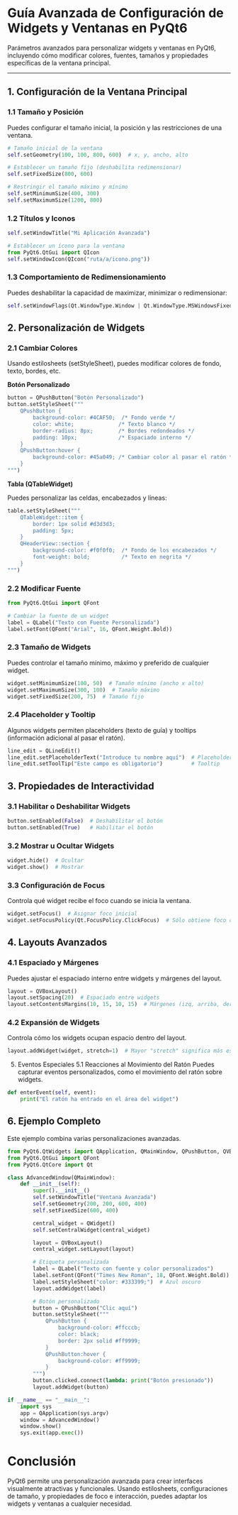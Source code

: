 # Guía Avanzada de Configuración de Widgets y Ventanas en PyQt6

Parámetros avanzados para personalizar widgets y ventanas en PyQt6, incluyendo cómo modificar colores, fuentes, tamaños y propiedades específicas de la ventana principal.

---

## **1. Configuración de la Ventana Principal**

### **1.1 Tamaño y Posición**
Puedes configurar el tamaño inicial, la posición y las restricciones de una ventana.

```python
# Tamaño inicial de la ventana
self.setGeometry(100, 100, 800, 600)  # x, y, ancho, alto

# Establecer un tamaño fijo (deshabilita redimensionar)
self.setFixedSize(800, 600)

# Restringir el tamaño máximo y mínimo
self.setMinimumSize(400, 300)
self.setMaximumSize(1200, 800)
```
### 1.2 Títulos y Iconos
```python
self.setWindowTitle("Mi Aplicación Avanzada")

# Establecer un ícono para la ventana
from PyQt6.QtGui import QIcon
self.setWindowIcon(QIcon("ruta/a/icono.png"))
```
### 1.3 Comportamiento de Redimensionamiento
Puedes deshabilitar la capacidad de maximizar, minimizar o redimensionar:

```python
self.setWindowFlags(Qt.WindowType.Window | Qt.WindowType.MSWindowsFixedSizeDialogHint)
```
## 2. Personalización de Widgets
### 2.1 Cambiar Colores
Usando estilosheets (setStyleSheet), puedes modificar colores de fondo, texto, bordes, etc.

**Botón Personalizado**
```python
button = QPushButton("Botón Personalizado")
button.setStyleSheet("""
    QPushButton {
        background-color: #4CAF50;  /* Fondo verde */
        color: white;              /* Texto blanco */
        border-radius: 8px;        /* Bordes redondeados */
        padding: 10px;             /* Espaciado interno */
    }
    QPushButton:hover {
        background-color: #45a049; /* Cambiar color al pasar el ratón */
    }
""")
```
**Tabla (QTableWidget)**

Puedes personalizar las celdas, encabezados y líneas:

```python
table.setStyleSheet("""
    QTableWidget::item {
        border: 1px solid #d3d3d3;
        padding: 5px;
    }
    QHeaderView::section {
        background-color: #f0f0f0;  /* Fondo de los encabezados */
        font-weight: bold;          /* Texto en negrita */
    }
""")
```
### 2.2 Modificar Fuente

```python
from PyQt6.QtGui import QFont

# Cambiar la fuente de un widget
label = QLabel("Texto con Fuente Personalizada")
label.setFont(QFont("Arial", 16, QFont.Weight.Bold))
```
### 2.3 Tamaño de Widgets
Puedes controlar el tamaño mínimo, máximo y preferido de cualquier widget.

```python
widget.setMinimumSize(100, 50)  # Tamaño mínimo (ancho x alto)
widget.setMaximumSize(300, 100)  # Tamaño máximo
widget.setFixedSize(200, 75)  # Tamaño fijo
```

### 2.4 Placeholder y Tooltip
Algunos widgets permiten placeholders (texto de guía) y tooltips (información adicional al pasar el ratón).

```python
line_edit = QLineEdit()
line_edit.setPlaceholderText("Introduce tu nombre aquí")  # Placeholder
line_edit.setToolTip("Este campo es obligatorio")         # Tooltip
```
## 3. Propiedades de Interactividad
### 3.1 Habilitar o Deshabilitar Widgets

```python
button.setEnabled(False)  # Deshabilitar el botón
button.setEnabled(True)   # Habilitar el botón
```
### 3.2 Mostrar u Ocultar Widgets
```python
widget.hide()  # Ocultar
widget.show()  # Mostrar
```
### 3.3 Configuración de Focus
Controla qué widget recibe el foco cuando se inicia la ventana.

```python
widget.setFocus()  # Asignar foco inicial
widget.setFocusPolicy(Qt.FocusPolicy.ClickFocus)  # Sólo obtiene foco con clics
```
## 4. Layouts Avanzados
### 4.1 Espaciado y Márgenes
Puedes ajustar el espaciado interno entre widgets y márgenes del layout.

```python
layout = QVBoxLayout()
layout.setSpacing(20)  # Espaciado entre widgets
layout.setContentsMargins(10, 15, 10, 15)  # Márgenes (izq, arriba, der, abajo)
```
### 4.2 Expansión de Widgets
Controla cómo los widgets ocupan espacio dentro del layout.

```python
layout.addWidget(widget, stretch=1)  # Mayor "stretch" significa más espacio ocupado
```
5. Eventos Especiales
5.1 Reacciones al Movimiento del Ratón
Puedes capturar eventos personalizados, como el movimiento del ratón sobre widgets.

```python
def enterEvent(self, event):
    print("El ratón ha entrado en el área del widget")
```
## 6. Ejemplo Completo
Este ejemplo combina varias personalizaciones avanzadas.

```python
from PyQt6.QtWidgets import QApplication, QMainWindow, QPushButton, QVBoxLayout, QWidget, QLabel
from PyQt6.QtGui import QFont
from PyQt6.QtCore import Qt

class AdvancedWindow(QMainWindow):
    def __init__(self):
        super().__init__()
        self.setWindowTitle("Ventana Avanzada")
        self.setGeometry(200, 200, 600, 400)
        self.setFixedSize(600, 400)

        central_widget = QWidget()
        self.setCentralWidget(central_widget)

        layout = QVBoxLayout()
        central_widget.setLayout(layout)

        # Etiqueta personalizada
        label = QLabel("Texto con fuente y color personalizados")
        label.setFont(QFont("Times New Roman", 18, QFont.Weight.Bold))
        label.setStyleSheet("color: #333399;")  # Azul oscuro
        layout.addWidget(label)

        # Botón personalizado
        button = QPushButton("Clic aquí")
        button.setStyleSheet("""
            QPushButton {
                background-color: #ffcccb;
                color: black;
                border: 2px solid #ff9999;
            }
            QPushButton:hover {
                background-color: #ff9999;
            }
        """)
        button.clicked.connect(lambda: print("Botón presionado"))
        layout.addWidget(button)

if __name__ == "__main__":
    import sys
    app = QApplication(sys.argv)
    window = AdvancedWindow()
    window.show()
    sys.exit(app.exec())
```
# Conclusión
PyQt6 permite una personalización avanzada para crear interfaces visualmente atractivas y funcionales. Usando estilosheets, configuraciones de tamaño, y propiedades de foco e interacción, puedes adaptar los widgets y ventanas a cualquier necesidad.